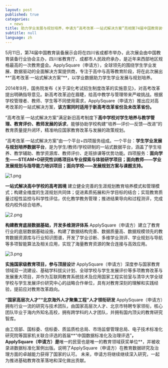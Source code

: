 ```yaml
---
layout: post
published: true
categories:
  - news
title: 助力学业发展与规划培养，申请方“高考改革·一站式解决方案”亮相第74届中国教育装备展示会
subtitle: null
language: zh
---
```

   
   5月11日，第74届中国教育装备展示会将在四川省成都市举办，此次展会由中国教育装备行业协会主办，四川省教育厅、成都市人民政府承办，是近年来西部地区规格最高的一次教育盛会。ApplySquare（申请方），全球领先的围绕学生学业发展、数据驱动的全面解决方案提供商，专注于高中与高等教育阶段，将在此次展出**“高考改革·一站式解决方案”**，以学业数据助力学生学业发展与规划培养。

   2014年9月，国务院发布《关于深化考试招生制度改革的实施意见》，对高考改革提出明确指导意见。新高考改革迫在眉睫，给高中教学与管理带来严峻挑战。根据学校管理者、教师、学生等不同使用需求，ApplySquare（申请方）推出应对高考改革的一站式解决方案，**该方案同时适用于新高考改革省份及未改革省份。**
   
   “高考改革·一站式解决方案”满足新旧高考制度下**高中学校对学生培养与教学管理、教育评价、教师发展的诉求**，能够协助学校构建“培养—评价—反馈—改进”的教育质量提升闭环，精准响应国家教育改革与发展的政策规划。
   
   “高考改革·一站式解决方案”由一个平台+四项服务组成。一个平台：**学生学业发展与规划培养数据平台**，是为学生/教师/学校研制的一站式数据平台，涵盖了学生培养、教学辅助、教学资源库、教师评价、走班排课等优势功能。四项服务：**面向学生——STEAM+D研究性训练项目&专业探索与体验研学项目；面向教师——学业发展规划与指导能力培训项目；面向学校——发展规划方案与课题支持。**
   
![1.png]({{site.baseurl}}/image/1.png)

**一站式解决高中学校的高考困境**
   建立健全完善的生涯规划教育培养模式和管理模式；构建全维度的生涯规划共同体；促进素质拓展和升学目标的结合；实现教育质量过程性监控与科学性评估，优化教学教务管理；推进结果导向和过程测评，完成校内校外综合培养。
   
 ![2.png]({{site.baseurl}}/image/2.png)

**构建教育底层数据基础，开发多维测评体系**
   ApplySquare（申请方）建立了教育行业的底层数据基础设施，构建了数据结构完善、数据质量高、数据规模领先的教育数据资源库与行业知识图谱，开发了学业诊断、多维学业测评、学业规划与导航等多项智能算法及相关应用，实现了海量教育资源的聚合连接与高效应用。 
  
![3.png]({{site.baseurl}}/image/3.png)

**实施国家级教育项目，参与顶层设计**
   ApplySquare（申请方）深度参与国家教育领域双一流建设、基础学科拔尖计划、全球学校与学生发展评价等多项教育改革与发展重大项目，并作为互联网教育系统技术及应用国家工程实验室与清华大学全球学校与学生发展评价研究中心的战略合作单位，具有对教育深刻的理解和实践经验，提前应对教育改革趋向。

**“国家高层次人才”“北京海外人才聚集工程”人才领衔研发**
   ApplySquare（申请方）拥有行业一流的研究与技术团队，由国家高层次人才、北京市特聘专家领衔，核心团队毕业于海内外知名高校，拥有跨学科的人才团队，并拥有国内顶尖的教育研究智库。
   
   由工信部、国标委、信标委、质监质检总局、市场监督管理总局、电子技术标准化研究院等国家机关联合评选的首届**“中国数据标准化及治理评选”**，ApplySquare（申请方）是**唯一的民营也是唯一的教育领域获奖单位**，并被收录进数据标准化案例出版。说明了ApplySquare（申请方）在教育数据研究及治理方面的卓越能力获得了国家的认可。
未来，申请方将继续继续深入研究，一起为推进基础教育改革落地和深化做出贡献。
